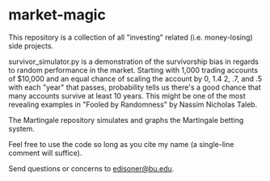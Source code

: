 # market-magic

This repository is a collection of all "investing" related (i.e. money-losing) side projects. 

survivor_simulator.py is a demonstration of the survivorship bias in regards to random performance in the market. Starting with 1,000 trading accounts of $10,000 and an equal chance of scaling the account by 0, 1.4 2, .7, and .5 with each "year" that passes, probability tells us there's a good chance that many accounts survive at least 10 years. This might be one of the most revealing examples in "Fooled by Randomness" by Nassim Nicholas Taleb.

The Martingale repository simulates and graphs the Martingale betting system. 

Feel free to use the code so long as you cite my name (a single-line comment will suffice).

Send questions or concerns to edisoner@bu.edu.
